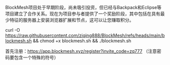 


BlockMesh项目处于早期阶段，尚未吸引投资，但已经与Backpack和Eclipse等项目建立了合作关系。现在为项目参与者提供了一个奖励阶段，其中包括在具有最少特征的服务器上安装浏览器扩展和节点，这可以让您赚取积分。




curl -O https://raw.githubusercontent.com/ziqing888/BlockMesh/refs/heads/main/blockmesh.sh && chmod +x blockmesh.sh && ./blockmesh.sh





首先注册：https://app.blockmesh.xyz/register?invite_code=zq777  （注意密码要包含一个特殊的符号）
